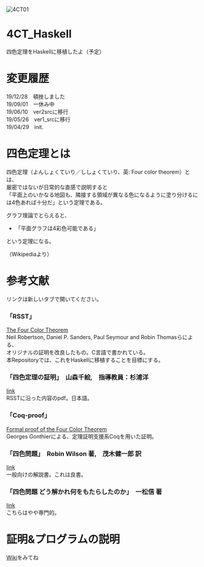 ![4CT01](https://user-images.githubusercontent.com/34955220/56892529-e500b180-6aba-11e9-8c25-ca623f8a2b1b.jpg)  

# 4CT_Haskell
四色定理をHaskellに移植したよ（予定）

# 変更履歴
19/12/28　頓挫しました  
19/09/01　一休み中  
19/06/10　ver2srcに移行  
19/05/26　ver1_srcに移行  
19/04/29　init.  

# 四色定理とは
四色定理（よんしょくていり／ししょくていり、英: Four color theorem）とは、  
厳密ではないが日常的な直感で説明すると  
「平面上のいかなる地図も、隣接する領域が異なる色になるように塗り分けるには4色あれば十分だ」という定理である。 

グラフ理論でとらえると、  
- 「平面グラフは4彩色可能である」  

という定理になる。  

（Wikipediaより）  

# 参考文献

リンクは新しいタブで開いてください。  

### 「RSST」  
[The Four Color Theorem](http://people.math.gatech.edu/~thomas/FC/fourcolor.html)  
Neil Robertson, Daniel P. Sanders, Paul Seymour and Robin Thomasらによる、  
オリジナルの証明を改良したもの。C言語で書かれている。  
本Repositoryでは、これをHaskellに移植することを目標にする。  

### 「四色定理の証明」　山森千絵,　指導教員：杉浦洋  
[link](http://www.st.nanzan-u.ac.jp/info/gr-thesis/ms/2009/06mi203.pdf)  
RSSTに沿った内容のpdf。日本語。  

### 「Coq-proof」  
[Formal proof of the Four Color Theorem](https://github.com/math-comp/fourcolor)  
Georges Gonthierによる、定理証明支援系Coqを用いた証明。  

### 「四色問題」　Robin Wilson 著,　茂木健一郎 訳   
[link](https://www.amazon.co.jp/%E5%9B%9B%E8%89%B2%E5%95%8F%E9%A1%8C-%E6%96%B0%E6%BD%AE%E6%96%87%E5%BA%AB-%E3%83%AD%E3%83%93%E3%83%B3-%E3%82%A6%E3%82%A3%E3%83%AB%E3%82%BD%E3%83%B3/dp/4102184619)  
一般向けの解説書。これは良書。  

### 「四色問題 どう解かれ何をもたらしたのか」　一松信 著  
[link](https://www.amazon.co.jp/%E5%9B%9B%E8%89%B2%E5%95%8F%E9%A1%8C-%E3%81%A9%E3%81%86%E8%A7%A3%E3%81%8B%E3%82%8C%E4%BD%95%E3%82%92%E3%82%82%E3%81%9F%E3%82%89%E3%81%97%E3%81%9F%E3%81%AE%E3%81%8B-%E3%83%96%E3%83%AB%E3%83%BC%E3%83%90%E3%83%83%E3%82%AF%E3%82%B9-%E4%B8%80%E6%9D%BE-%E4%BF%A1/dp/4062579693)  
こちらはやや専門的。  

# 証明&プログラムの説明
[Wiki](https://github.com/righ1113/4CT_Haskell/wiki)をみてね  
  
  
  

